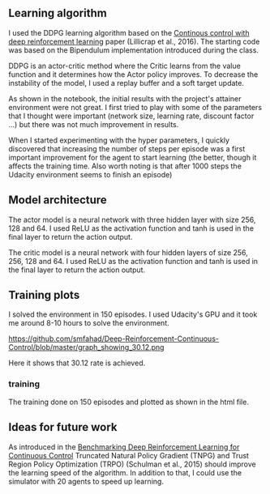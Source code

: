 ## Learning algorithm
I used the DDPG learning algorithm based on the [Continous control with deep reinforcement learning](https://arxiv.org/pdf/1509.02971.pdf) paper (Lillicrap et al., 2016). The starting code was based on the Bipendulum implementation introduced during the class.

DDPG is an actor-critic method where the Critic learns from the value function and it determines how the Actor policy improves. To decrease the instability of the model, I used a replay buffer and a soft target update. 

As shown in the notebook, the initial results with the project's attainer environment were not great. I first tried to play with some of the parameters that I thought were important (network size, learning rate, discount factor ...) but there was not much improvement in results. 

When I started experimenting with the hyper parameters, I quickly discovered that increasing the number of steps per episode was a first important improvement for the agent to start learning (the better, though it affects the training time. Also worth noting is that after 1000 steps the Udacity environment seems to finish an episode)



## Model architecture
The actor model is a neural network with three hidden layer with size 256, 128 and 64. I used ReLU as the activation function and tanh is used in the final layer to return the action output.

The critic model is a neural network with four hidden layers of size 256, 256, 128 and 64. I used ReLU as the activation function and tanh is used in the final layer to return the action output.


## Training plots
I solved the environment in 150 episodes. I used Udacity's GPU and it took me around 8-10 hours to solve the environment.

https://github.com/smfahad/Deep-Reinforcement-Continuous-Control/blob/master/graph_showing_30.12.png

Here it shows that 30.12 rate is achieved.

### training
The training done on 150 episodes and plotted as shown in the html file.

## Ideas for future work
As introduced in the [Benchmarking Deep Reinforcement Learning for Continuous Control](https://arxiv.org/pdf/1604.06778.pdf) Truncated Natural Policy Gradient (TNPG) and Trust Region Policy Optimization (TRPO)  (Schulman et al., 2015) should improve the learning speed of the algorithm. In addition to that, I could use the simulator with 20 agents to speed up learning.
